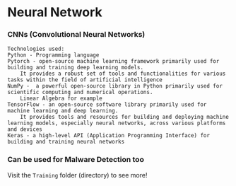 # Neural Network

### CNNs (Convolutional Neural Networks)
    Technologies used:
    Python - Programming language
    Pytorch - open-source machine learning framework primarily used for building and training deep learning models. 
        It provides a robust set of tools and functionalities for various tasks within the field of artificial intelligence
    NumPy -  a powerful open-source library in Python primarily used for scientific computing and numerical operations. 
        Linear Algebra for example
    TensorFlow - an open-source software library primarily used for machine learning and deep learning. 
        It provides tools and resources for building and deploying machine learning models, especially neural networks, across various platforms and devices
    Keras - a high-level API (Application Programming Interface) for building and training neural networks

### Can be used for Malware Detection too 
Visit the `Training` folder (directory) to see more!